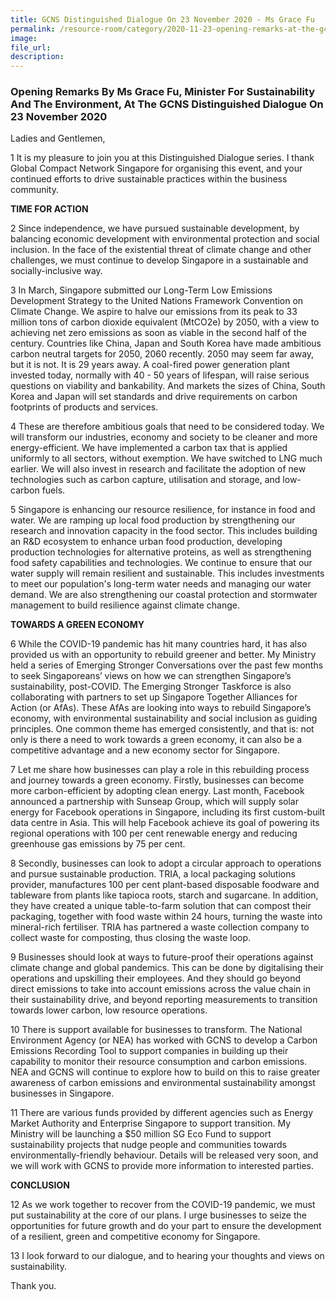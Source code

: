 ```yaml
---  
title: GCNS Distinguished Dialogue On 23 November 2020 - Ms Grace Fu
permalink: /resource-room/category/2020-11-23-opening-remarks-at-the-gcns-distinguished-dialogue
image:  
file_url:  
description:  
---  
```

### Opening Remarks By Ms Grace Fu, Minister For Sustainability And The Environment, At The GCNS Distinguished Dialogue On 23 November 2020


Ladies and Gentlemen,

1 It is my pleasure to join you at this Distinguished Dialogue series. I thank Global Compact Network Singapore for organising this event, and your continued efforts to drive sustainable practices within the business community. 

**TIME FOR ACTION**

2 Since independence, we have pursued sustainable development, by balancing economic development with environmental protection and social inclusion. In the face of the existential threat of climate change and other challenges, we must continue to develop Singapore in a sustainable and socially-inclusive way. 

3 In March, Singapore submitted our Long-Term Low Emissions Development Strategy to the United Nations Framework Convention on Climate Change. We aspire to halve our emissions from its peak to 33 million tons of carbon dioxide equivalent (MtCO2e) by 2050, with a view to achieving net zero emissions as soon as viable in the second half of the century. Countries like China, Japan and South Korea have made ambitious carbon neutral targets for 2050, 2060 recently. 2050 may seem far away, but it is not. It is 29 years away. A coal-fired power generation plant invested today, normally with 40 - 50 years of lifespan, will raise serious questions on viability and bankability. And markets the sizes of China, South Korea and Japan will set standards and drive requirements on carbon footprints of products and services.

4 These are therefore ambitious goals that need to be considered today. We will transform our industries, economy and society to be cleaner and more energy-efficient. We have implemented a carbon tax that is applied uniformly to all sectors, without exemption. We have switched to LNG much earlier. We will also invest in research and facilitate the adoption of new technologies such as carbon capture, utilisation and storage, and low-carbon fuels.

5 Singapore is enhancing our resource resilience, for instance in food and water. We are ramping up local food production by strengthening our research and innovation capacity in the food sector. This includes building an R&D ecosystem to enhance urban food production, developing production technologies for alternative proteins, as well as strengthening food safety capabilities and technologies. We continue to ensure that our water supply will remain resilient and sustainable. This includes investments to meet our population's long-term water needs and managing our water demand. We are also strengthening our coastal protection and stormwater management to build resilience against climate change.

**TOWARDS A GREEN ECONOMY**

6 While the COVID-19 pandemic has hit many countries hard, it has also provided us with an opportunity to rebuild greener and better. My Ministry held a series of Emerging Stronger Conversations over the past few months to seek Singaporeans’ views on how we can strengthen Singapore’s sustainability, post-COVID. The Emerging Stronger Taskforce is also collaborating with partners to set up Singapore Together Alliances for Action (or AfAs). These AfAs are looking into ways to rebuild Singapore’s economy, with environmental sustainability and social inclusion as guiding principles. One common theme has emerged consistently, and that is: not only is there a need to work towards a green economy, it can also be a competitive advantage and a new economy sector for Singapore.

7 Let me share how businesses can play a role in this rebuilding process and journey towards a green economy. Firstly, businesses can become more carbon-efficient by adopting clean energy. Last month, Facebook announced a partnership with Sunseap Group, which will supply solar energy for Facebook operations in Singapore, including its first custom-built data centre in Asia. This will help Facebook achieve its goal of powering its regional operations with 100 per cent renewable energy and reducing greenhouse gas emissions by 75 per cent.

8 Secondly, businesses can look to adopt a circular approach to operations and pursue sustainable production. TRIA, a local packaging solutions provider, manufactures 100 per cent plant-based disposable foodware and tableware from plants like tapioca roots, starch and sugarcane. In addition, they have created a unique table-to-farm solution that can compost their packaging, together with food waste within 24 hours, turning the waste into mineral-rich fertiliser. TRIA has partnered a waste collection company to collect waste for composting, thus closing the waste loop.

9 Businesses should look at ways to future-proof their operations against climate change and global pandemics. This can be done by digitalising their operations and upskilling their employees. And they should go beyond direct emissions to take into account emissions across the value chain in their sustainability drive, and beyond reporting measurements to transition towards lower carbon, low resource operations. 

10 There is support available for businesses to transform. The National Environment Agency (or NEA) has worked with GCNS to develop a Carbon Emissions Recording Tool to support companies in building up their capability to monitor their resource consumption and carbon emissions. NEA and GCNS will continue to explore how to build on this to raise greater awareness of carbon emissions and environmental sustainability amongst businesses in Singapore.

11 There are various funds provided by different agencies such as Energy Market Authority and Enterprise Singapore to support transition. My Ministry will be launching a $50 million SG Eco Fund to support sustainability projects that nudge people and communities towards environmentally-friendly behaviour. Details will be released very soon, and we will work with GCNS to provide more information to interested parties. 

**CONCLUSION**

12 As we work together to recover from the COVID-19 pandemic, we must put sustainability at the core of our plans. I urge businesses to seize the opportunities for future growth and do your part to ensure the development of a resilient, green and competitive economy for Singapore.  

13 I look forward to our dialogue, and to hearing your thoughts and views on sustainability. 

Thank you.  
